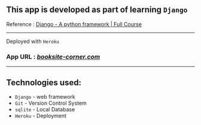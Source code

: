 ## This app is developed as part of learning `Django` 
Reference : [Django - A python framework | Full Course](https://www.youtube.com/watch?v=aY43fUGlB7E)

***
Deployed with `Heroku`

### App URL : *[booksite-corner.com](https://booksite-corner.herokuapp.com/book/)*
***

## Technologies used:

- `Django` - web framework
- `Git` - Version Control System
- `sqlite` - Local Database
- `Heroku` - Deployment